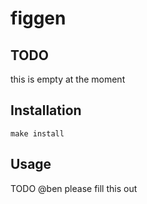 # figgen

## TODO

this is empty at the moment

## Installation

```
make install
```

## Usage

TODO @ben please fill this out
